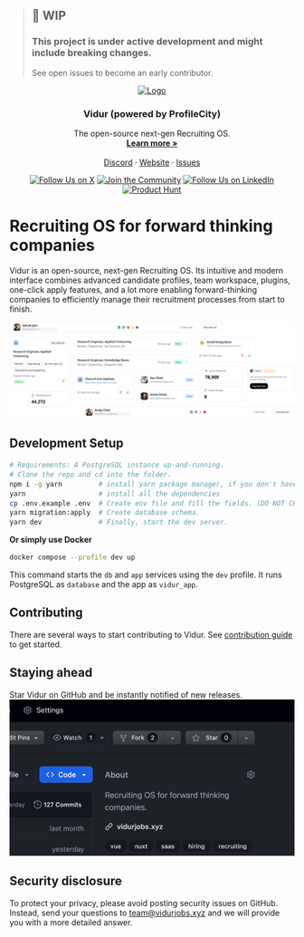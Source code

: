 > ##  🚧 WIP<br>
> ### This project is under active development and might include breaking changes.
> See open issues to become an early contributor.

<p align="center">
  <a href="https://github.com/nirvanaOSS/vidur">
   <img src="./header.png" alt="Logo">
  </a>

  <h3 align="center">Vidur (powered by ProfileCity)</h3>

  <p align="center">
    The open-source next-gen Recruiting OS.
    <br />
    <a href="https://www.profilecity.xyz/vidur"><strong>Learn more »</strong></a>
    <br />
    <br />
    <a href="https://discord.gg/9ms5uYF8xF">Discord</a>
    ·
    <a href="https://www.profilecity.xyz/vidur">Website</a>
    ·
    <a href="https://github.com/profilecity/vidur/issues">Issues</a>
  </p>
</p>

<p align="center">
   <a href="https://x.com/profilecityhq"><img src="https://img.shields.io/twitter/follow/profilecityhq" alt="Follow Us on X"></a>
   <a href="https://discord.gg/9ms5uYF8xF"><img src="https://img.shields.io/badge/Discord%20-%20Join%20the%20Community%20-%20%235865F2" alt="Join the Community"></a>
   <a href="https://www.linkedin.com/company/profilecity"><img src="https://img.shields.io/badge/LinkedIn%20-%20The%20Nirvana%20Labs%20-%20%230E92D5" alt="Follow Us on LinkedIn"></a>
   <a href="https://www.producthunt.com/products/vidur"><img src="https://img.shields.io/badge/Product%20Hunt%20-%20Vidur%20-%20%23DA552F" alt="Product Hunt"></a>
</p>

# Recruiting OS for forward thinking companies
Vidur is an open-source, next-gen Recruiting OS. Its intuitive and modern interface combines advanced candidate profiles, team workspace, plugins,  one-click apply features, and a lot more enabling forward-thinking companies to efficiently manage their recruitment processes from start to finish.

![Collage Image](asset/collage.png)

## Development Setup
```sh
# Requirements: A PostgreSQL instance up-and-running.
# Clone the repo and cd into the folder.
npm i -g yarn         # install yarn package manager, if you don't have already.
yarn                  # install all the dependencies
cp .env.example .env  # Create env file and fill the fields. (DO NOT CHANGE PORT)
yarn migration:apply  # Create database schema.
yarn dev              # Finally, start the dev server.
```

**Or simply use Docker**
```bash
docker compose --profile dev up 
```

This command starts the `db` and `app` services using the `dev` profile. It runs PostgreSQL as `database` and the app as `vidur_app`.

## Contributing
There are several ways to start contributing to Vidur. See [contribution guide](./CONTRIBUTING.md) to get started.

## Staying ahead
Star Vidur on GitHub and be instantly notified of new releases.
![Star Image](asset/star-repo.gif)

## Security disclosure
To protect your privacy, please avoid posting security issues on GitHub. Instead, send your questions to team@vidurjobs.xyz and we will provide you with a more detailed answer.
